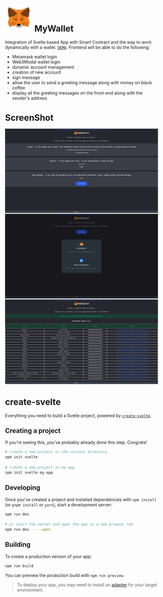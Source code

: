 # ![plot](./static/assets/img/MetaMask_small.png) MyWallet

Integration of Svelte based App with Smart Contract and the way to work dynamically with a wallet.
[`DEMO`](http://mywallet.pgmsoft.com).
Frontend will be able to do the following:

* Metamask wallet login
* Web3Modal wallet login
* dynamic account management
* creation of new account
* sign message
* allow the user to send a greeting message along with money on black coffee
* display all the greeting messages on the front-end along with the sender's address


# ScreenShot
![plot](./static/assets/screenshot/metamask.png)
![plot](./static/assets/screenshot/web3modal.png)
![plot](./static/assets/screenshot/list.png)
# create-svelte

Everything you need to build a Svelte project, powered by [`create-svelte`](https://github.com/sveltejs/kit/tree/master/packages/create-svelte).

## Creating a project

If you're seeing this, you've probably already done this step. Congrats!

```bash
# create a new project in the current directory
npm init svelte

# create a new project in my-app
npm init svelte my-app
```

## Developing

Once you've created a project and installed dependencies with `npm install` (or `pnpm install` or `yarn`), start a development server:

```bash
npm run dev

# or start the server and open the app in a new browser tab
npm run dev -- --open
```

## Building

To create a production version of your app:

```bash
npm run build
```

You can preview the production build with `npm run preview`.

> To deploy your app, you may need to install an [adapter](https://kit.svelte.dev/docs/adapters) for your target environment.
